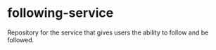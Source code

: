 # following-service
Repository for the service that gives users the ability to follow and be followed.
